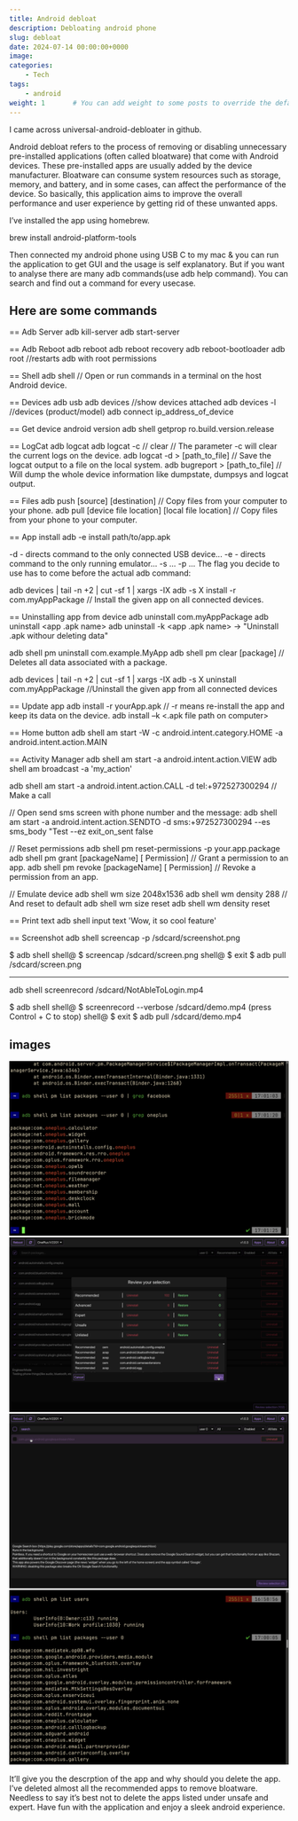 ```yaml
---
title: Android debloat
description: Debloating android phone
slug: debloat
date: 2024-07-14 00:00:00+0000
image:
categories:
    - Tech
tags:
    - android
weight: 1       # You can add weight to some posts to override the default sorting (date descending)
---
```



I came across universal-android-debloater in github. 

Android debloat refers to the process of removing or disabling unnecessary pre-installed applications (often called bloatware) that come with Android devices. These pre-installed apps are usually added by the device manufacturer. Bloatware can consume system resources such as storage, memory, and battery, and in some cases, can affect the performance of the device. 
So basically, this application aims to improve the overall performance and user experience by getting rid of these unwanted apps.

I’ve installed the app using homebrew. 

brew install android-platform-tools

Then connected my android phone using USB C to my mac & you can run the application to get GUI and the usage is self explanatory.
But if you want to analyse there are many adb commands(use adb help command). You can search and find out a command for every usecase.

## Here are some commands

== Adb Server
adb kill-server
adb start-server 

== Adb Reboot
adb reboot
adb reboot recovery 
adb reboot-bootloader
adb root //restarts adb with root permissions

== Shell
adb shell    // Open or run commands in a terminal on the host Android device.

== Devices
adb usb
adb devices   //show devices attached
adb devices -l //devices (product/model)
adb connect ip_address_of_device

== Get device android version
adb shell getprop ro.build.version.release 

== LogCat
adb logcat
adb logcat -c // clear // The parameter -c will clear the current logs on the device.
adb logcat -d > [path_to_file] // Save the logcat output to a file on the local system.
adb bugreport > [path_to_file] // Will dump the whole device information like dumpstate, dumpsys and logcat output.

== Files
adb push [source] [destination]    // Copy files from your computer to your phone.
adb pull [device file location] [local file location] // Copy files from your phone to your computer.

== App install
adb -e install path/to/app.apk

-d                        - directs command to the only connected USB device...
-e                        - directs command to the only running emulator...
-s <serial number>        ...
-p <product name or path> ...
The flag you decide to use has to come before the actual adb command:

adb devices | tail -n +2 | cut -sf 1 | xargs -IX adb -s X install -r com.myAppPackage // Install the given app on all connected devices.

== Uninstalling app from device
adb uninstall com.myAppPackage
adb uninstall <app .apk name>
adb uninstall -k <app .apk name> -> "Uninstall .apk withour deleting data"

adb shell pm uninstall com.example.MyApp
adb shell pm clear [package] // Deletes all data associated with a package.

adb devices | tail -n +2 | cut -sf 1 | xargs -IX adb -s X uninstall com.myAppPackage //Uninstall the given app from all connected devices

== Update app
adb install -r yourApp.apk  //  -r means re-install the app and keep its data on the device.
adb install –k <.apk file path on computer> 

== Home button
adb shell am start -W -c android.intent.category.HOME -a android.intent.action.MAIN

== Activity Manager
adb shell am start -a android.intent.action.VIEW
adb shell am broadcast -a 'my_action'

adb shell am start -a android.intent.action.CALL -d tel:+972527300294 // Make a call

// Open send sms screen with phone number and the message:
adb shell am start -a android.intent.action.SENDTO -d sms:+972527300294   --es  sms_body "Test --ez exit_on_sent false

// Reset permissions
adb shell pm reset-permissions -p your.app.package 
adb shell pm grant [packageName] [ Permission]  // Grant a permission to an app. 
adb shell pm revoke [packageName] [ Permission]   // Revoke a permission from an app.


// Emulate device
adb shell wm size 2048x1536
adb shell wm density 288
// And reset to default
adb shell wm size reset
adb shell wm density reset

== Print text
adb shell input text 'Wow, it so cool feature'

== Screenshot
adb shell screencap -p /sdcard/screenshot.png

$ adb shell
shell@ $ screencap /sdcard/screen.png
shell@ $ exit
$ adb pull /sdcard/screen.png

---
adb shell screenrecord /sdcard/NotAbleToLogin.mp4

$ adb shell
shell@ $ screenrecord --verbose /sdcard/demo.mp4
(press Control + C to stop)
shell@ $ exit
$ adb pull /sdcard/demo.mp4



## images
![Image 1](a.png)
![Image 1](b.png)
![Image 1](c.png)
![Image 1](d.png)


It’ll give you the descrption of the app and why should you delete the app. 
I’ve deleted almost all the recommended apps to remove bloatware. Needless to say it’s best not to delete the apps listed under unsafe and expert.
Have fun with the application and enjoy a sleek android experience. 
